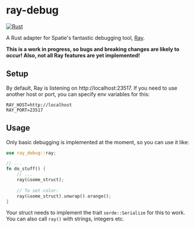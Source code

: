 # ray-debug

[![Rust](https://github.com/larsmbergvall/ray-debug/actions/workflows/rust.yml/badge.svg)](https://github.com/larsmbergvall/ray-debug/actions/workflows/rust.yml)

A Rust adapter for Spatie's fantastic debugging tool, [Ray](https://spatie.be/products/ray).

**This is a work in progress, so bugs and breaking changes are likely to occur! Also, not all Ray features are yet implemented!**

## Setup

By default, Ray is listening on http://localhost:23517. If you need to use another host or port, you can specify env
variables for this:

```dotenv
RAY_HOST=http://localhost
RAY_PORT=23517
```

## Usage

Only basic debugging is implemented at the moment, so you can use it like:

```rust
use ray_debug::ray;

// ...
fn do_stuff() {
    // ...
    ray(&some_struct);
    
    // To set color:
    ray(&some_struct).unwrap().orange();
}
```

Your struct needs to implement the trait `serde::Serialize` for this to work. You can also call `ray()` with strings, integers etc.
